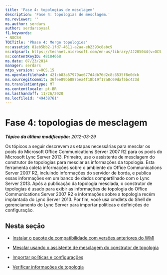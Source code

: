 ```yaml
---
title: 'Fase 4: topologias de mesclagem'
description: 'Fase 4: topologias de mesclagem.'
ms.reviewer: ''
ms.author: serdars
author: serdarsoysal
f1.keywords:
- NOCSH
TOCTitle: 'Phase 4: Merge topologies'
ms:assetid: 81eb5bb2-1fd7-4611-a2aa-eb2393c8abc9
ms:mtpsurl: https://technet.microsoft.com/en-us/library/JJ205044(v=OCS.15)
ms:contentKeyID: 48184668
ms.date: 07/23/2014
manager: serdars
mtps_version: v=OCS.15
ms.openlocfilehash: 421cb83a57979ae677d4db76d2c8c3535f8e0dcb
ms.sourcegitcommit: 36fee89bb887bea4f18b19f17a8c69daf5bc423d
ms.translationtype: MT
ms.contentlocale: pt-BR
ms.lasthandoff: 11/26/2020
ms.locfileid: "49438761"
---
```

# <a name="phase-4-merge-topologies"></a>Fase 4: topologias de mesclagem

<div data-xmlns="http://www.w3.org/1999/xhtml">

<div class="topic" data-xmlns="http://www.w3.org/1999/xhtml" data-msxsl="urn:schemas-microsoft-com:xslt" data-cs="https://msdn.microsoft.com/">

<div data-asp="https://msdn2.microsoft.com/asp">



</div>

<div id="mainSection">

<div id="mainBody">

<span> </span>

_**Tópico da última modificação:** 2012-03-29_

Os tópicos a seguir descrevem as etapas necessárias para mesclar os pools do Microsoft Office Communications Server 2007 R2 para os pools do Microsoft Lync Server 2013. Primeiro, use o assistente de mesclagem do construtor de topologias para mesclar as informações da topologia. Esta ferramenta coleta informações sobre o ambiente do Office Communications Server 2007 R2, incluindo informações do servidor de borda, e publica essas informações em um banco de dados compartilhado com o Lync Server 2013. Após a publicação da topologia mesclada, o construtor de topologias é usado para exibir as informações de topologia do Office Communications Server 2007 R2 e informações sobre a topologia recém implantada do Lync Server 2013. Por fim, você usa cmdlets do Shell de gerenciamento do Lync Server para importar políticas e definições de configuração.

<div>

## <a name="in-this-section"></a>Nesta seção

  - [Instalar o pacote de compatibilidade com versões anteriores do WMI](install-wmi-backward-compatibility-package.md)

  - [Mesclar usando o assistente de mesclagem do construtor de topologia](merge-using-topology-builder-merge-wizard.md)

  - [Importar políticas e configurações](import-policies-and-settings.md)

  - [Verificar informações de topologia](verify-topology-information.md)

</div>

</div>

<span> </span>

</div>

</div>

</div>

